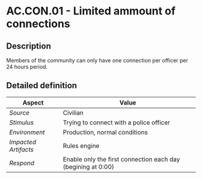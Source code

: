 # AC.CON.01 - Limited ammount of connections

## Description

Members of the community can only have one connection per officer per 24 hours period.

## Detailed definition

| Aspect   | Value           |
| -------- | --------------- |
| *Source* | Civilian |
| *Stimulus* | Trying to connect with a police officer |
| *Environment* | Production, normal conditions |
| *Impacted Artifacts* | Rules engine |
| *Respond* | Enable only the first connection each day (begining at 0:00) |